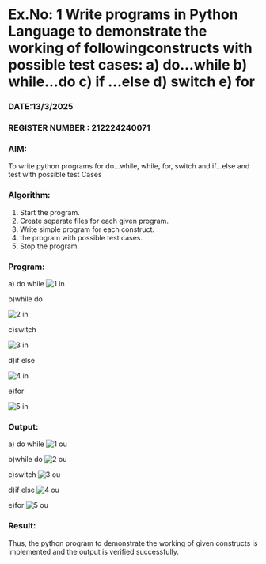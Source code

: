 # Ex.No: 1 Write programs in Python Language to demonstrate the working of followingconstructs with possible test cases: a) do…while b) while…do c) if …else d) switch e) for 

### DATE:13/3/2025                                                                            
### REGISTER NUMBER : 212224240071

### AIM:  
To write python programs for do…while, while, for, switch and if…else and test with possible test 
Cases 

### Algorithm:
1. Start the program.
2. Create separate files for each given program.
3. Write simple program for each construct.
4.  the program with possible test cases.
5. Stop the program.
### Program:

a) do while
![1 in](https://github.com/user-attachments/assets/c51c5b02-9ef6-44cc-8dc3-56d5fdad4e9d)

b)while do

![2 in](https://github.com/user-attachments/assets/f28adbf7-68e6-43e8-8e36-11415e4f4002)


c)switch

![3 in](https://github.com/user-attachments/assets/a5a4b5e8-471f-45c7-9e4f-5f6e4aaa9aad)


d)if else

![4 in](https://github.com/user-attachments/assets/55d9e2ae-6ad0-490c-bc15-e53d461a9fff)


e)for

![5 in](https://github.com/user-attachments/assets/943e7bbd-9f5d-42c7-9196-9c1aa09634dd)


### Output:
a) do while
![1 ou](https://github.com/user-attachments/assets/5d033763-3346-43dd-aff5-dc5bea2ccd58)

b)while do
![2 ou](https://github.com/user-attachments/assets/b4c19d55-2ce9-42fb-a4e6-79773696259d)


c)switch
![3 ou](https://github.com/user-attachments/assets/66080761-a350-410e-bce7-8f300110cd41)


d)if else
![4 ou](https://github.com/user-attachments/assets/77d97632-13d6-49bd-84e9-89983e957626)


e)for
![5 ou](https://github.com/user-attachments/assets/63c0afd9-d3f0-40ab-9a10-27958c65b1c3)


### Result:
Thus, the python program to demonstrate the working of given constructs is implemented and the output is verified successfully.


